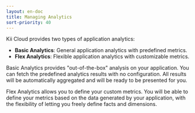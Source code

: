 ```yaml
---
layout: en-doc
title: Managing Analytics
sort-priority: 40
---
```

Kii Cloud provides two types of application analytics:

 * **Basic Analytics**: General application analytics with predefined metrics.
 * **Flex Analytics**: Flexible application analytics with customizable metrics.

Basic Analytics provides "out-of-the-box" analysis on your application. You can fetch the predefined analytics results with no configuration. All results will be automatically aggregated and will be ready to be presented for you.

Flex Analytics allows you to define your custom metrics. You will be able to define your metrics based on the data generated by your application, with the flexibility of letting you freely define facts and dimensions.
